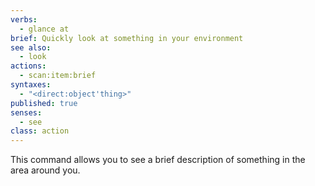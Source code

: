 ```yaml
---
verbs:
  - glance at
brief: Quickly look at something in your environment
see also:
  - look
actions:
  - scan:item:brief
syntaxes:
  - "<direct:object'thing>"
published: true
senses:
  - see
class: action
---
```

This command allows you to see a brief description of something in the area around you.
